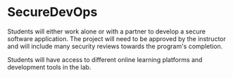 <h1>SecureDevOps</h1>

Students will either work alone or with a partner to develop a secure software application. The project will need to be approved by the instructor and will include many security reviews towards the program's completion.

Students will have access to different online learning platforms and development tools in the lab.

